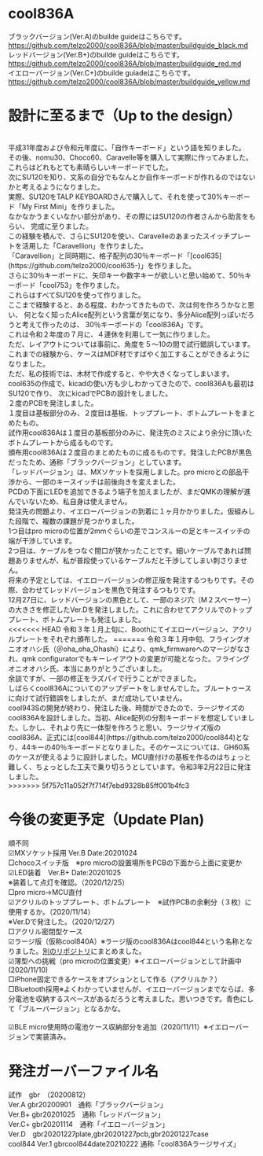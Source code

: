 # cool836A
ブラックバージョン(Ver.A)のbuilde guideはこちらです。<br>
https://github.com/telzo2000/cool836A/blob/master/buildguide_black.md
<br>
レッドバージョン(Ver.B+)のbuilde guideはこちらです。<br>
https://github.com/telzo2000/cool836A/blob/master/buildguide_red.md
<br>
イエローバージョン(Ver.C+)のbuilde guiadeはこちらです。<br>
https://github.com/telzo2000/cool836A/blob/master/buildguide_yellow.md
<br>

# 設計に至るまで（Up to the design）
<br>
平成31年度および令和元年度に、「自作キーボード」という語を知りました。<br>
その後、nomu30、Choco60、Caravelle等を購入して実際に作ってみました。<br>
これらはどれもとても素晴らしいキーボードでした。<br>
次にSU120を知り、文系の自分でもなんとか自作キーボードが作れるのではないかと考えるようになりました。<br>
実際、SU120をTALP KEYBOARDさんで購入して、それを使って30%キーボード「My First Mini」を作りました。<br>
なかなかうまくいなかい部分があり、その際にはSU120の作者さんから助言をもらい、
完成に至りました。<br>
この経験を積んで、さらにSU120を使い、Caravelleのあまったスイッチプレートを活用した「Caravellion」を作りました。<br>
「Caravellion」と同時期に、格子配列の30％キーボード「[cool635](https://github.com/telzo2000/cool635-)」を作りました。<br>
さらに30％キーボードに、矢印キーや数字キーが欲しいと思い始めて、50％キーボード「cool753」を作りました。<br>
これらはすべてSU120を使って作りました。<br>
ここまで経験すると、ある程度、わかってきたもので、次は何を作ろうかなと思い、
何となく知ったAlice配列という言葉が気になり、多分Alice配列っぽいだろうと考えて作ったのは、
30％キーボードの「cool836A」です。<br>
これは令和２年度の７月に、４連休を利用して一気に作りました。<br>
ただ、レイアウトについては事前に、角度を５〜10の間で試行錯誤しています。<br>
これまでの経験から、ケースはMDF材ですばやく加工することができるようになりました。<br>
ただ、私の技術では、木材で作成すると、やや大きくなってしまいます。<br>
cool635の作成で、kicadの使い方も少しわかってきたので、cool836Aも最初はSU120で作り、
次にkicadでPCBの設計をしました。<br>２度のPCBを発注しました。<br>
１度目は基板部分のみ、２度目は基板、トッププレート、ボトムプレートをまとめたもの。<br>
試作用cool836Aは１度目の基板部分のみに、発注先のミスにより余分に頂いたボトムプレートから成るものです。<br>
頒布用cool836Aは２度目のまとめたものに成るものです。発注したPCBが黒色だったため、通称「ブラックバージョン」としています。<br>
「レッドバージョン」は、MXソケットを採用しました。pro microとの部品干渉から、一部のキースイッチは前後向きを変えました。<br>
PCDの下面にLEDを追加できるよう端子を加えましたが、まだQMKの理解が進んでいないため、私自身は使えません。<br>
発注先の問題より、イエローバージョンの到着に１ヶ月かかりました。仮組みした段階で、複数の課題が見つかりました。<br>
1つ目はpro microの位置が2mmぐらいの差でコンスルーの足とキースイッチの端が干渉しています。<br>
2つ目は、ケーブルをつなぐ間口が狭かったことです。細いケーブルであれば問題ありませんが、私が普段使っているケーブルだと干渉してしまい刺さりません。<br>
将来の予定としては、イエローバージョンの修正版を発注するつもりです。その際、合わせてレッドバージョンを黒色で発注するつもりです。<br>
12月27日に、レッドバージョンの黒色として、一部のネジ穴（M２スペーサー）の大きさを修正したVer.Dを発注しました。これに合わせてアクリルでのトッププレート、ボトムプレートも発注しました。<br>
<<<<<<< HEAD
令和３年１月上旬に、Boothにてイエローバージョン、アクリルプレートをそれぞれ頒布した。
=======
令和３年１月中旬、フライングオニオオハシ氏（＠oha_oha_Ohashi）により、qmk_firmwareへのマージがなされ、qmk configuratorでもキーレイアウトの変更が可能となった。フライングオニオオハシ氏、本当にありがとうございました。<br>
余談ですが、一部の修正をラズパイで行うことができました。<br>
しばらくcool836Aについてのアップデートをしませんでした。ブルートゥースに向けて試行錯誤をしましたが、まだ成功していません。<br>
cool943Sの開発が終わり、発注した後、時間ができたので、ラージサイズのcool836Aを設計しました。当初、Alice配列の分割キーボードを想定していました。しかし、それより先に一体型を作ろうと思い、ラージサイズ版のcool836A、正式には[cool844](https://github.com/telzo2000/cool844)となり、44キーの40％キーボードとなりました。そのケースについては、GH60系のケースが使えるように設計しました。MCU直付けの基板を作るのはちょっと難しく、ちょっとした工夫で乗り切ろうとしています。令和3年2月22日に発注しました。<br>
>>>>>>> 5f757c11a052f7f714f7ebd9328b85ff001b4fc3

# 今後の変更予定（Update Plan)
順不同<br>
☑MXソケット採用 Ver.B Date:20201024<br>
□chocoスイッチ版　※pro microの設置場所をPCBの下面から上面に変更か<br>
☑LED装着　Ver.B+ Date:20201025<br>
※装着して点灯を確認。（2020/12/25）<br>
□pro micro→MCU直付<br>
☑アクリルのトッププレート、ボトムプレート　※試作PCBの余剰分（３枚）に使用するか。（2020/11/14）<br>
※Ver.Dで発注した。（2020/12/27）<br>
□アクリル密閉型ケース<br>
☑ラージ版（仮称cool840A）※ラージ版のcool836Aはcool844という名称となりました。[別のリポジトリ](https://github.com/telzo2000/cool844/blob/main/README.md)にまとめました。<br>
☑薄型への挑戦（pro microの位置変更）※イエローバージョンとして計画中(2020/11/10)<br>
□iPhone固定できるケースをオプションとして作る（アクリルか？）<br>
□Bluetooth採用※よくわかっていませんが、イエローバージョンまでならば、多分電池を収納するスペースがあるだろうと考えました。思いつきです。青色にして「ブルーバージョン」となるかな。<br><br>
☑BLE micro使用時の電池ケース収納部分を追加（2020/11/11）※イエローバージョンで実装済み。<br>



# 発注ガーバーファイル名
試作　gbr　（20200812）<br>
Ver.A gbr20200901　通称「ブラックバージョン」<br>
Ver.B+ gbr20201025　通称「レッドバージョン」<br>
Ver.C+ gbr20201114　通称「イエローバージョン」<br>
Ver.D　gbr20201227plate,gbr20201227pcb,gbr20201227case<br>
cool844 Ver.1 gbrcool844date20210222 通称「cool836Aラージサイズ」<br>

